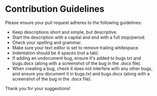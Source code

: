 # Contribution Guidelines

Please ensure your pull request adheres to the following guidelines:

- Keep descriptions short and simple, but descriptive.
- Start the description with a capital and end with a full stop/period.
- Check your spelling and grammar.
- Make sure your text editor is set to remove trailing whitespace.
- Indentation should be 4 spaces (not a tab).
- If adding an undocument bug, ensure it's added to bugs.txt and bugs.docx (along with a screenshot of the bug in the .docx file).
- When creating a bug, check it does not interfere with any other bugs, and ensure you document it in bugs.txt and bugs.docx (along with a screenshot of the bug in the .docx file).

Thank you for your suggestions!